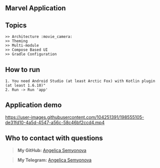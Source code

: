 ## Marvel Application


## Topics
    >> Architecture :movie_camera:
    >> Theming
    >> Multi-module
    >> Compose Based UI
    >> Gradle Configuration

## How to run
    1. You need Android Studio (at least Arctic Fox) with Kotlin plugin (at least 1.6.10)" 
    2. Run -> Run 'app'

## Application demo
https://user-images.githubusercontent.com/104251391/198555105-de31fd10-4a5d-4547-a56c-58c46bf2ccd4.mp4

## Who to contact with questions
> **My GitHub:** [Angelica Semyonova](https://github.com/Liker4ik26)

>**My Telegram:** [Angelica Semyonova](@Liker4ik50)




